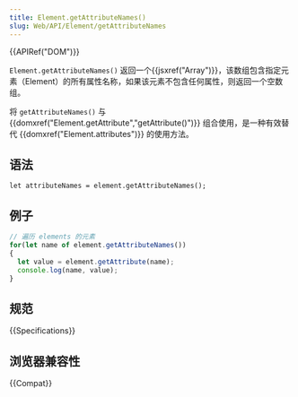 ```yaml
---
title: Element.getAttributeNames()
slug: Web/API/Element/getAttributeNames
---
```


{{APIRef("DOM")}}

`Element.getAttributeNames()` 返回一个{{jsxref("Array")}}，该数组包含指定元素（Element）的所有属性名称，如果该元素不包含任何属性，则返回一个空数组。

将 `getAttributeNames()` 与 {{domxref("Element.getAttribute","getAttribute()")}} 组合使用，是一种有效替代 {{domxref("Element.attributes")}} 的使用方法。

## 语法

```plain
let attributeNames = element.getAttributeNames();
```

## 例子

```js
// 遍历 elements 的元素
for(let name of element.getAttributeNames())
{
  let value = element.getAttribute(name);
  console.log(name, value);
}
```

## 规范

{{Specifications}}

## 浏览器兼容性

{{Compat}}
